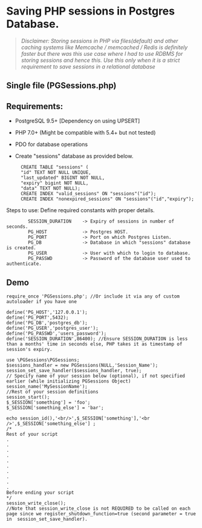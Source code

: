# Saving PHP sessions in Postgres Database.

> *Disclaimer: Storing sessions in PHP via files(default) and other caching systems like Memcache / memcached / Redis is definitely faster but there was this use case where I had to use RDBMS for storing sessions and hence this. Use this only when it is a strict requirement to save sessions in a relational database* 

## Single file (PGSessions.php)

## Requirements:

* PostgreSQL 9.5+ [Dependency on using UPSERT]
* PHP 7.0+ (Might be compatible with 5.4+ but not tested)
* PDO for database operations
* Create "sessions" database as provided below.

	    CREATE TABLE "sessions" (
	    "id" TEXT NOT NULL UNIQUE,
	    "last_updated" BIGINT NOT NULL,
	    "expiry" bigint NOT NULL,
	    "data" TEXT NOT NULL);
	    CREATE INDEX "valid_sessions" ON "sessions"("id");
	    CREATE INDEX "nonexpired_sessions" ON "sessions"("id","expiry");

Steps to use:
Define required constants with proper details.
		

            SESSION_DURATION    -> Expiry of sessions in number of seconds.
            PG_HOST             -> Postgres HOST.
            PG_PORT             -> Port on which Postgres Listen.
            PG_DB               -> Database in which "sessions" database is created.
            PG_USER             -> User with which to login to database.
            PG_PASSWD           -> Password of the database user used to authenticate.

## Demo 

    require_once 'PGSessions.php'; //Or include it via any of custom autoloader if you have one
    
    define('PG_HOST','127.0.0.1');
    define('PG_PORT',5432);
    define('PG_DB','postgres_db');
    define('PG_USER','postgres_user');
    define('PG_PASSWD','users_password');
    define('SESSION_DURATION',86400); //Ensure SESSION_DURATION is less than a months' time in seconds else, PHP takes it as timestamp of session's expiry.
    
    use \PGSessions\PGSessions;
    $sessions_handler = new PGSessions(NULL,'Session_Name');
    session_set_save_handler($sessions_handler, true);
    // Specify name of your session below (optional), if not specified earlier (while initializing PGSessions Object)
    session_name('MySessionName'); 
    //Rest of your session definitions
    session_start();
    $_SESSION['something'] = 'foo';
    $_SESSION['something_else'] = 'bar';
    
    echo session_id(),'<br/>',$_SESSION['something'],'<br />',$_SESSION['something_else'] ;
    /*
    Rest of your script
    .
    .
    .
    .
    .
    .
    .
    .
    .
    .
    Before ending your script
    */
    session_write_close();
    //Note that session_write_close is not REQUIRED to be called on each page since we register_shutdown_function=true (second parameter = true in  session_set_save_handler).


